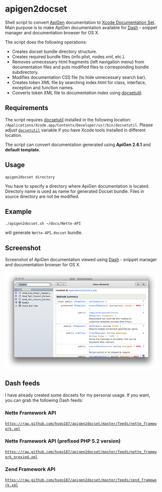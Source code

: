 apigen2docset
=============

Shell script to convert [ApiGen](http://apigen.org/) documentation to [Xcode Documentation Set](https://developer.apple.com/library/mac/#documentation/DeveloperTools/Conceptual/Documentation_Sets/000-Introduction/introduction.html). Main purpose is to make ApiGen documentation available for [Dash](http://kapeli.com/dash/) - snippet manager and documentation browser for OS X.

The script does the following operations:

- Creates docset bundle directory structure.
- Creates required bundle files (info.plist, nodes.xml, etc.).
- Removes unnecessary html fragments (left navigation menu) from documentation files and puts modified files to corresponding bundle subdirectory.
- Modifies documentation CSS file (to hide unnecessary search bar).
- Creates token XML file by searching index.html for class, interface, exception and function names.
- Converts token XML file to documentation index using [docsetutil](http://developer.apple.com/library/mac/#documentation/Darwin/Reference/ManPages/Xcode-3.2.1/man1/docsetutil.1.html).

Requirements
-------------

The script requires [docsetutil](http://developer.apple.com/library/mac/#documentation/Darwin/Reference/ManPages/Xcode-3.2.1/man1/docsetutil.1.html) installed in the following location: `/Applications/Xcode.app/Contents/Developer/usr/bin/docsetutil`. Please adjust [`docsetutil`](https://github.com/hugo187/apigen2docset/blob/master/apigen2docset.sh#L27) variable if you have Xcode tools installed in different location. 

The script can convert documentation generated using __ApiGen 2.6.1__ and __default template__.

Usage
-----

`apigen2docset directory`

You have to specify a directory where ApiGen documentation is located. Directory name is used as name for generated Docset bundle. Files in source directory are not be modified. 

Example
-------

`./apigen2docset.sh ~/docs/Nette-API`

will generate `Nette-API.docset` bundle.

Screenshot
----------

Screenshot of ApiGen documentation viewed using [Dash](http://kapeli.com/dash/) - snippet manager and documentation browser for OS X.

![Sample screenshot](https://github.com/hugo187/apigen2docset/raw/master/readme_resources/screnshot.png)

Dash feeds
----------

I have already created some docsets for my personal usage. If you want, you can grab the following Dash feeds:

### Nette Framework API

[`https://raw.github.com/hugo187/apigen2docset/master/feeds/nette_framework.xml`](https://raw.github.com/hugo187/apigen2docset/master/feeds/nette_framework.xml)

### Nette Framework API (prefixed PHP 5.2 version)

[`https://raw.github.com/hugo187/apigen2docset/master/feeds/nette_framework_prexied.xml`](https://raw.github.com/hugo187/apigen2docset/master/feeds/nette_framework_prexied.xml)

### Zend Framework API

[`https://raw.github.com/hugo187/apigen2docset/master/feeds/zend_framework.xml`](https://raw.github.com/hugo187/apigen2docset/master/feeds/zend_framework.xml)
